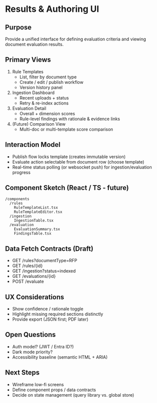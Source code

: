 # Results & Authoring UI

## Purpose
Provide a unified interface for defining evaluation criteria and viewing document evaluation results.

## Primary Views
1. Rule Templates
   - List, filter by document type
   - Create / edit / publish workflow
   - Version history panel
2. Ingestion Dashboard
   - Recent uploads + status
   - Retry & re-index actions
3. Evaluation Detail
   - Overall + dimension scores
   - Rule-level findings with rationale & evidence links
4. (Future) Comparison View
   - Multi-doc or multi-template score comparison

## Interaction Model
- Publish flow locks template (creates immutable version)
- Evaluate action selectable from document row (choose template)
- Real-time status polling (or websocket push) for ingestion/evaluation progress

## Component Sketch (React / TS - future)
```
/components
  /rules
    RuleTemplateList.tsx
    RuleTemplateEditor.tsx
  /ingestion
    IngestionTable.tsx
  /evaluation
    EvaluationSummary.tsx
    FindingsTable.tsx
```

## Data Fetch Contracts (Draft)
- GET /rules?documentType=RFP
- GET /rules/{id}
- GET /ingestion?status=indexed
- GET /evaluations/{id}
- POST /evaluate

## UX Considerations
- Show confidence / rationale toggle
- Highlight missing required sections distinctly
- Provide export (JSON first; PDF later)

## Open Questions
- Auth model? (JWT / Entra ID?)
- Dark mode priority?
- Accessibility baseline (semantic HTML + ARIA)

## Next Steps
- Wireframe low-fi screens
- Define component props / data contracts
- Decide on state management (query library vs. global store)
